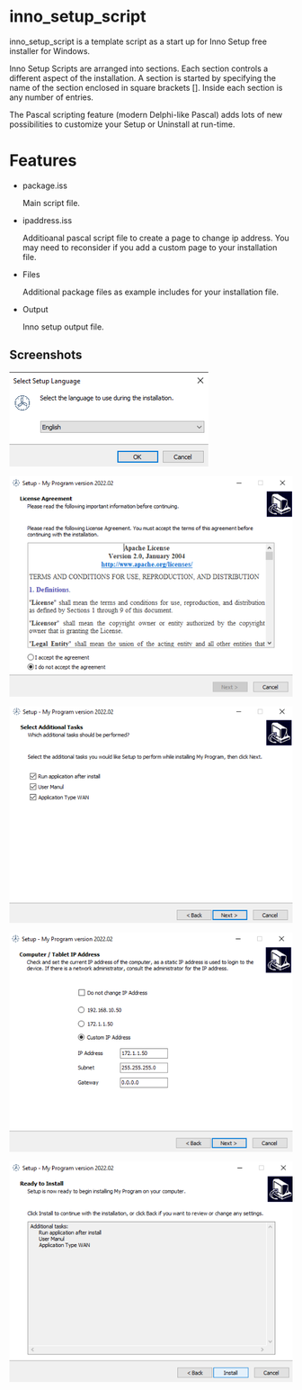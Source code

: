 # inno_setup_script

inno_setup_script is a template script as a start up for Inno Setup free installer for Windows.

Inno Setup Scripts are arranged into sections. Each section controls a different aspect of the installation. A section is started by specifying the name of the section enclosed in square brackets []. Inside each section is any number of entries.

The Pascal scripting feature (modern Delphi-like Pascal) adds lots of new possibilities to customize your Setup or Uninstall at run-time.

# Features
 - package.iss
    
    Main script file.
 - ipaddress.iss 
    
    Additioanal pascal script file to create a page to change ip address. You may need to reconsider if you add a custom page to your installation file.
    
- Files 
    
    Additional package files as example includes for your installation file.
   
- Output

    Inno setup output file.    
    
    
## Screenshots
![screenshot_1](screenshots/sc_1.png)

![screenshot_1](screenshots/sc_2.png)

![screenshot_1](screenshots/sc_3.png)

![screenshot_1](screenshots/sc_4.png)

![screenshot_1](screenshots/sc_5.png)

